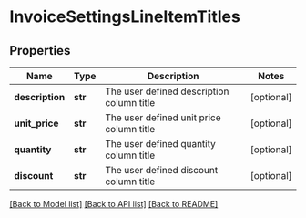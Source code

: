# InvoiceSettingsLineItemTitles

## Properties
Name | Type | Description | Notes
------------ | ------------- | ------------- | -------------
**description** | **str** | The user defined description column title | [optional] 
**unit_price** | **str** | The user defined unit price column title | [optional] 
**quantity** | **str** | The user defined quantity column title | [optional] 
**discount** | **str** | The user defined discount column title | [optional] 

[[Back to Model list]](../README.md#documentation-for-models) [[Back to API list]](../README.md#documentation-for-api-endpoints) [[Back to README]](../README.md)


